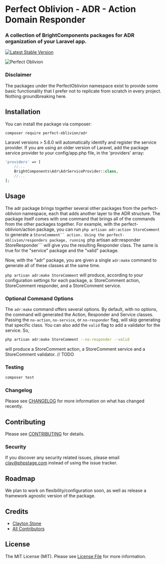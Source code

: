 # Perfect Oblivion - ADR - Action Domain Responder
### A collection of BrightComponents packages for ADR organization of your Laravel app.

[![Latest Stable Version](https://poser.pugx.org/perfect-oblivion/adr/version)](https://packagist.org/packages/perfect-oblivion/adr)

![Perfect Oblivion](https://res.cloudinary.com/phpstage/image/upload/v1554128207/img/Oblivion.png "Perfect Oblivion")

### Disclaimer
The packages under the PerfectOblivion namespace exist to provide some basic functionality that I prefer not to replicate from scratch in every project. Nothing groundbreaking here.

## Installation
You can install the package via composer:

```bash
composer require perfect-oblivion/adr
```

Laravel versions > 5.6.0 will automatically identify and register the service provider.
If you are using an older version of Laravel, add the package service provider to your config/app.php file, in the 'providers' array:
```php
'providers' => [
    //...
    BrightComponents\Adr\AdrServiceProvider::class,
    //...
];
```

## Usage
The adr package brings together several other packages from the perfect-oblivion namespace, each that adds another layer to the ADR structure. The package itself comes with one command that brings all of the commands from the other packages together. For example, with the perfect-oblivion/action package, you can run ```php artisan adr:action StoreComment``` to generate a ```StoreComment`` action. Using the perfect-oblivion/responders package, running ```php artisan adr:responder StoreResponder``` will give you the resulting Responder class. The same is true for the "service" package and the "valid" package.

Now, with the "adr" package, you are given a single ```adr:make``` command to generate all of these classes at the same time.

```php artisan adr:make StoreComment``` will produce, according to your configuration settings for each package, a:
StoreComment action, StoreComment responder, and a StoreComment service.

### Optional Command Options
The ```adr:make``` command offers several options. By default, with no options, the command will generated the Action, Responder and Service classes. Passing the ```no-action```, ```no-service```, or ```no-responder``` flag, will skip generating that specific class. You can also add the ```valid``` flag to add a validator for the service. So,

```bash
php artisan adr:make StoreComment --no-responder --valid
```

will produce a StoreComment action, a StoreComment service and a StoreComment validator.
// TODO

### Testing

``` bash
composer test
```

### Changelog

Please see [CHANGELOG](CHANGELOG.md) for more information on what has changed recently.

## Contributing

Please see [CONTRIBUTING](CONTRIBUTING.md) for details.

### Security

If you discover any security related issues, please email clay@phpstage.com instead of using the issue tracker.

## Roadmap

We plan to work on flexibility/configuration soon, as well as release a framework agnostic version of the package.

## Credits

- [Clayton Stone](https://github.com/devcircus)
- [All Contributors](../../contributors)

## License

The MIT License (MIT). Please see [License File](LICENSE.md) for more information.
